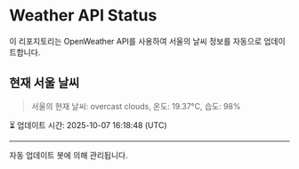 
# Weather API Status

이 리포지토리는 OpenWeather API를 사용하여 서울의 날씨 정보를 자동으로 업데이트합니다.

## 현재 서울 날씨
> 서울의 현재 날씨: overcast clouds, 온도: 19.37°C, 습도: 98%

⏳ 업데이트 시간: 2025-10-07 16:18:48 (UTC)

---
자동 업데이트 봇에 의해 관리됩니다.
